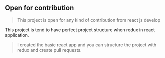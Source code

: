 ## Open for contribution 

>This project is open for any kind of contribution from react js develop

This project is tend to have perfect project structure when redux in react application. 

>I created the basic react app and you can structure the project with redux and create pull requests.